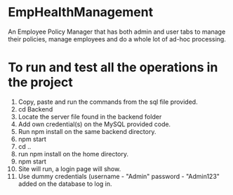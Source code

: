 # EmpHealthManagement
An Employee Policy Manager that has both admin and user tabs to manage their policies,  manage employees and do a whole lot of ad-hoc processing.

# To run and test all the operations in the project 

1. Copy, paste and run the commands from the sql file provided. 
2. cd Backend
3. Locate the server file found in the backend folder
4. Add own credential(s) on the MySQL provided code.
5. Run npm install on the same backend directory.
6. npm start
7. cd ..
8. run npm install on the home directory.
9. npm start
10. Site will run, a login page will show.
11. Use dummy credentials (username - "Admin" password - "Admin123" added on the database to log in.
